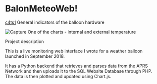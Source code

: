 # BalonMeteoWeb!

[c4ts1](https://user-images.githubusercontent.com/5394459/191512735-da493976-3293-4521-a046-9830a1709049.PNG)
General indicators of the balloon hardware


![Capture](https://user-images.githubusercontent.com/5394459/191512835-4e5eb445-c900-48fc-9bf0-548bac6a6ca1.PNG)
One of the charts - internal and external temperature


Project description

This is a live monitoring web interface I wrote for a weather balloon launched in September 2018.

It has a Python backend that retrieves and parses data from the APRS Network and then uploads it to the SQL Website Database through PHP. The data is then plotted and updated using Chart.js.
